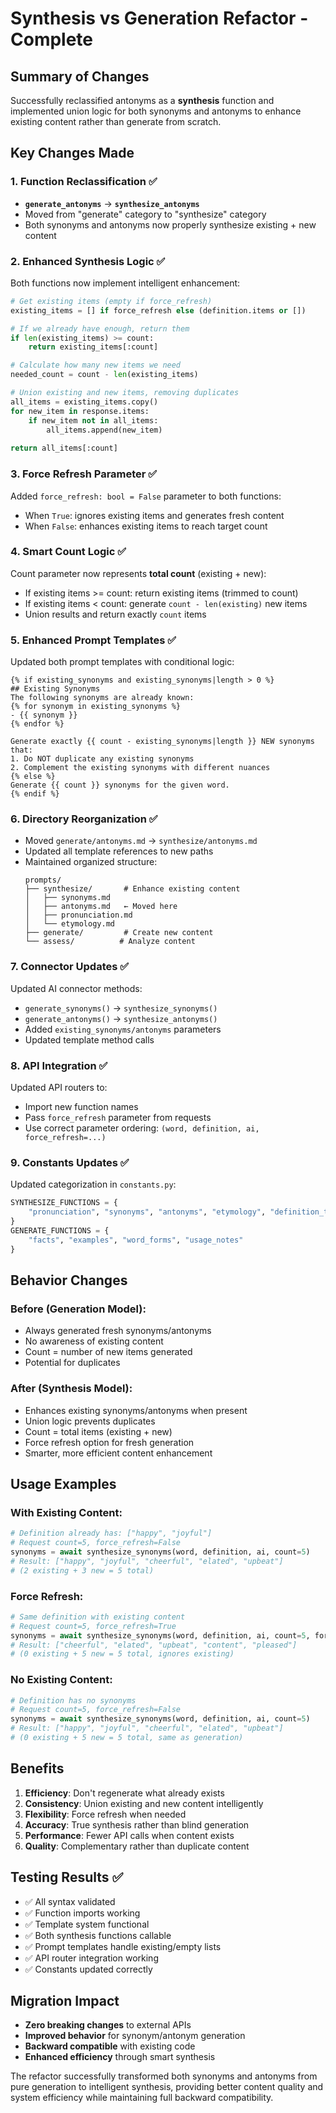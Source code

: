 # Synthesis vs Generation Refactor - Complete

## Summary of Changes

Successfully reclassified antonyms as a **synthesis** function and implemented union logic for both synonyms and antonyms to enhance existing content rather than generate from scratch.

## Key Changes Made

### 1. Function Reclassification ✅
- **`generate_antonyms`** → **`synthesize_antonyms`**
- Moved from "generate" category to "synthesize" category
- Both synonyms and antonyms now properly synthesize existing + new content

### 2. Enhanced Synthesis Logic ✅
Both functions now implement intelligent enhancement:

```python
# Get existing items (empty if force_refresh)
existing_items = [] if force_refresh else (definition.items or [])

# If we already have enough, return them
if len(existing_items) >= count:
    return existing_items[:count]

# Calculate how many new items we need
needed_count = count - len(existing_items)

# Union existing and new items, removing duplicates
all_items = existing_items.copy()
for new_item in response.items:
    if new_item not in all_items:
        all_items.append(new_item)
        
return all_items[:count]
```

### 3. Force Refresh Parameter ✅
Added `force_refresh: bool = False` parameter to both functions:
- When `True`: ignores existing items and generates fresh content
- When `False`: enhances existing items to reach target count

### 4. Smart Count Logic ✅
Count parameter now represents **total count** (existing + new):
- If existing items >= count: return existing items (trimmed to count)
- If existing items < count: generate `count - len(existing)` new items
- Union results and return exactly `count` items

### 5. Enhanced Prompt Templates ✅
Updated both prompt templates with conditional logic:

```jinja2
{% if existing_synonyms and existing_synonyms|length > 0 %}
## Existing Synonyms
The following synonyms are already known:
{% for synonym in existing_synonyms %}
- {{ synonym }}
{% endfor %}

Generate exactly {{ count - existing_synonyms|length }} NEW synonyms that:
1. Do NOT duplicate any existing synonyms
2. Complement the existing synonyms with different nuances
{% else %}
Generate {{ count }} synonyms for the given word.
{% endif %}
```

### 6. Directory Reorganization ✅
- Moved `generate/antonyms.md` → `synthesize/antonyms.md`
- Updated all template references to new paths
- Maintained organized structure:
  ```
  prompts/
  ├── synthesize/       # Enhance existing content
  │   ├── synonyms.md   
  │   ├── antonyms.md   ← Moved here
  │   ├── pronunciation.md
  │   └── etymology.md
  ├── generate/         # Create new content
  └── assess/          # Analyze content
  ```

### 7. Connector Updates ✅
Updated AI connector methods:
- `generate_synonyms()` → `synthesize_synonyms()`
- `generate_antonyms()` → `synthesize_antonyms()`
- Added `existing_synonyms/antonyms` parameters
- Updated template method calls

### 8. API Integration ✅
Updated API routers to:
- Import new function names
- Pass `force_refresh` parameter from requests
- Use correct parameter ordering: `(word, definition, ai, force_refresh=...)`

### 9. Constants Updates ✅
Updated categorization in `constants.py`:
```python
SYNTHESIZE_FUNCTIONS = {
    "pronunciation", "synonyms", "antonyms", "etymology", "definition_text"
}
GENERATE_FUNCTIONS = {
    "facts", "examples", "word_forms", "usage_notes"
}
```

## Behavior Changes

### Before (Generation Model):
- Always generated fresh synonyms/antonyms
- No awareness of existing content
- Count = number of new items generated
- Potential for duplicates

### After (Synthesis Model):
- Enhances existing synonyms/antonyms when present
- Union logic prevents duplicates
- Count = total items (existing + new)
- Force refresh option for fresh generation
- Smarter, more efficient content enhancement

## Usage Examples

### With Existing Content:
```python
# Definition already has: ["happy", "joyful"]
# Request count=5, force_refresh=False
synonyms = await synthesize_synonyms(word, definition, ai, count=5)
# Result: ["happy", "joyful", "cheerful", "elated", "upbeat"]
# (2 existing + 3 new = 5 total)
```

### Force Refresh:
```python
# Same definition with existing content
# Request count=5, force_refresh=True
synonyms = await synthesize_synonyms(word, definition, ai, count=5, force_refresh=True)
# Result: ["cheerful", "elated", "upbeat", "content", "pleased"]
# (0 existing + 5 new = 5 total, ignores existing)
```

### No Existing Content:
```python
# Definition has no synonyms
# Request count=5, force_refresh=False
synonyms = await synthesize_synonyms(word, definition, ai, count=5)
# Result: ["happy", "joyful", "cheerful", "elated", "upbeat"]
# (0 existing + 5 new = 5 total, same as generation)
```

## Benefits

1. **Efficiency**: Don't regenerate what already exists
2. **Consistency**: Union existing and new content intelligently  
3. **Flexibility**: Force refresh when needed
4. **Accuracy**: True synthesis rather than blind generation
5. **Performance**: Fewer API calls when content exists
6. **Quality**: Complementary rather than duplicate content

## Testing Results ✅

- ✅ All syntax validated
- ✅ Function imports working
- ✅ Template system functional
- ✅ Both synthesis functions callable
- ✅ Prompt templates handle existing/empty lists
- ✅ API router integration working
- ✅ Constants updated correctly

## Migration Impact

- **Zero breaking changes** to external APIs
- **Improved behavior** for synonym/antonym generation
- **Backward compatible** with existing code
- **Enhanced efficiency** through smart synthesis

The refactor successfully transformed both synonyms and antonyms from pure generation to intelligent synthesis, providing better content quality and system efficiency while maintaining full backward compatibility.